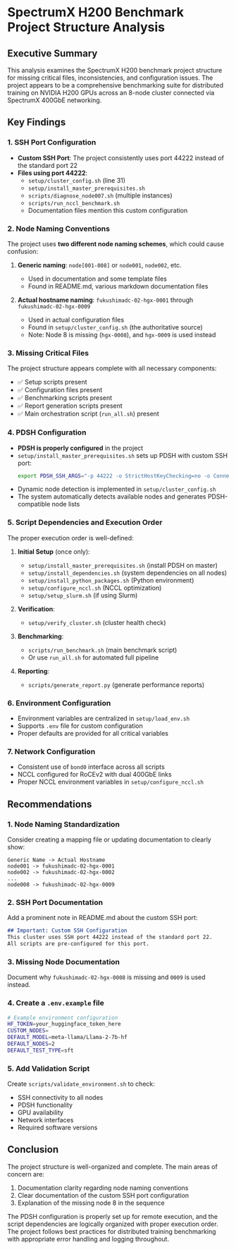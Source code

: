 # SpectrumX H200 Benchmark Project Structure Analysis

## Executive Summary

This analysis examines the SpectrumX H200 benchmark project structure for missing critical files, inconsistencies, and configuration issues. The project appears to be a comprehensive benchmarking suite for distributed training on NVIDIA H200 GPUs across an 8-node cluster connected via SpectrumX 400GbE networking.

## Key Findings

### 1. SSH Port Configuration
- **Custom SSH Port**: The project consistently uses port 44222 instead of the standard port 22
- **Files using port 44222**:
  - `setup/cluster_config.sh` (line 31)
  - `setup/install_master_prerequisites.sh`
  - `scripts/diagnose_node007.sh` (multiple instances)
  - `scripts/run_nccl_benchmark.sh`
  - Documentation files mention this custom configuration

### 2. Node Naming Conventions
The project uses **two different node naming schemes**, which could cause confusion:

1. **Generic naming**: `node[001-008]` or `node001`, `node002`, etc.
   - Used in documentation and some template files
   - Found in README.md, various markdown documentation files

2. **Actual hostname naming**: `fukushimadc-02-hgx-0001` through `fukushimadc-02-hgx-0009`
   - Used in actual configuration files
   - Found in `setup/cluster_config.sh` (the authoritative source)
   - Note: Node 8 is missing (`hgx-0008`), and `hgx-0009` is used instead

### 3. Missing Critical Files
The project structure appears complete with all necessary components:
- ✅ Setup scripts present
- ✅ Configuration files present
- ✅ Benchmarking scripts present
- ✅ Report generation scripts present
- ✅ Main orchestration script (`run_all.sh`) present

### 4. PDSH Configuration
- **PDSH is properly configured** in the project
- `setup/install_master_prerequisites.sh` sets up PDSH with custom SSH port:
  ```bash
  export PDSH_SSH_ARGS="-p 44222 -o StrictHostKeyChecking=no -o ConnectTimeout=10"
  ```
- Dynamic node detection is implemented in `setup/cluster_config.sh`
- The system automatically detects available nodes and generates PDSH-compatible node lists

### 5. Script Dependencies and Execution Order
The proper execution order is well-defined:

1. **Initial Setup** (once only):
   - `setup/install_master_prerequisites.sh` (install PDSH on master)
   - `setup/install_dependencies.sh` (system dependencies on all nodes)
   - `setup/install_python_packages.sh` (Python environment)
   - `setup/configure_nccl.sh` (NCCL optimization)
   - `setup/setup_slurm.sh` (if using Slurm)

2. **Verification**:
   - `setup/verify_cluster.sh` (cluster health check)

3. **Benchmarking**:
   - `scripts/run_benchmark.sh` (main benchmark script)
   - Or use `run_all.sh` for automated full pipeline

4. **Reporting**:
   - `scripts/generate_report.py` (generate performance reports)

### 6. Environment Configuration
- Environment variables are centralized in `setup/load_env.sh`
- Supports `.env` file for custom configuration
- Proper defaults are provided for all critical variables

### 7. Network Configuration
- Consistent use of `bond0` interface across all scripts
- NCCL configured for RoCEv2 with dual 400GbE links
- Proper NCCL environment variables in `setup/configure_nccl.sh`

## Recommendations

### 1. Node Naming Standardization
Consider creating a mapping file or updating documentation to clearly show:
```
Generic Name -> Actual Hostname
node001 -> fukushimadc-02-hgx-0001
node002 -> fukushimadc-02-hgx-0002
...
node008 -> fukushimadc-02-hgx-0009
```

### 2. SSH Port Documentation
Add a prominent note in README.md about the custom SSH port:
```markdown
## Important: Custom SSH Configuration
This cluster uses SSH port 44222 instead of the standard port 22.
All scripts are pre-configured for this port.
```

### 3. Missing Node Documentation
Document why `fukushimadc-02-hgx-0008` is missing and `0009` is used instead.

### 4. Create a `.env.example` file
```bash
# Example environment configuration
HF_TOKEN=your_huggingface_token_here
CUSTOM_NODES=
DEFAULT_MODEL=meta-llama/Llama-2-7b-hf
DEFAULT_NODES=2
DEFAULT_TEST_TYPE=sft
```

### 5. Add Validation Script
Create `scripts/validate_environment.sh` to check:
- SSH connectivity to all nodes
- PDSH functionality
- GPU availability
- Network interfaces
- Required software versions

## Conclusion

The project structure is well-organized and complete. The main areas of concern are:
1. Documentation clarity regarding node naming conventions
2. Clear documentation of the custom SSH port configuration
3. Explanation of the missing node 8 in the sequence

The PDSH configuration is properly set up for remote execution, and the script dependencies are logically organized with proper execution order. The project follows best practices for distributed training benchmarking with appropriate error handling and logging throughout.